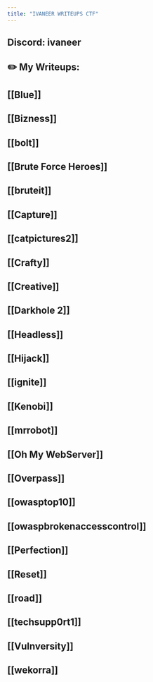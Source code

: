 ```yaml
---
title: "IVANEER WRITEUPS CTF"
---
```

Discord: ivaneer
--------
✏️ My Writeups:
--------
[[Blue]] 
--------
[[Bizness]]
--------
[[bolt]]
--------
[[Brute Force Heroes]]
--------
[[bruteit]]
--------
[[Capture]]
--------
[[catpictures2]]
--------
[[Crafty]]
--------
[[Creative]]
--------
[[Darkhole 2]]
--------
[[Headless]]
--------
[[Hijack]]
--------
[[ignite]]
--------
[[Kenobi]]
--------
[[mrrobot]]
--------
[[Oh My WebServer]]
--------
[[Overpass]]
--------
[[owasptop10]]
--------
[[owaspbrokenaccesscontrol]]
--------
[[Perfection]]
--------
[[Reset]]
--------
[[road]]
--------
[[techsupp0rt1]]
--------
[[Vulnversity]]
--------
[[wekorra]]
--------


